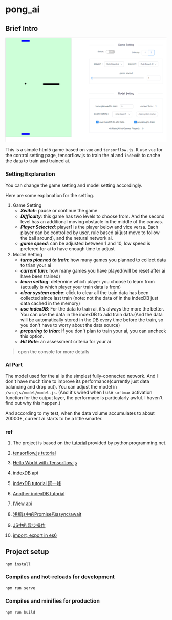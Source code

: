 # pong_ai

## Brief Intro

![snapshot](https://github.com/1813927768/pong_ai/blob/master/%E6%8D%95%E8%8E%B7.PNG?raw=true)

This is a simple html5 game based on `vue` and `tensorflow.js`. It use  `vue` for the control setting page, tensorflow.js to train the ai and `indexdb` to cache the data to train and trained ai.

### Setting Explanation

You can change the game setting and model setting accordingly. 

Here are some explanation for the setting.
1. Game Setting
    - ***Switch***: pause or continue the game
    - ***Difficulty***: this game has two levels to choose from. And the second level has an additional moving obstacle in the middle of the canvas.
    - ***Player Selected***: player1 is the player below and vice versa. Each player can be controlled by user, rule based ai(just move to follow the ball around), and the netural network ai.
    - ***game speed***: can be adjusted between 1 and 10, low speed is prefered for ai to have enough time to adjust
2. Model Setting
    - ***turns planned to train***: how many games you planned to collect data to trian your ai
    - ***current turn***: how many games you have played(will be reset after ai have been trained)
    - ***learn setting***: determine which player you choose to learn from (actually is which player your train data is from)
    - ***clear system cache***: click to clear all the train data has been collected since last train (note: not the data of in the indexDB just data cached in the memory)
    - ***use indexDB***: For the data to train ai, it's always the more the better. You can use the data in the indexDB to add train data.(And the data will be automatically stored in the DB every time before the train, so you don't have to worry about the data source)
    - ***preparing to trian***: If you don't plan to train your ai, you can uncheck this option.
    - ***Hit Rate***: an assessment criteria for your ai

> open the console for more details

### AI Part

The model used for the ai is the simplest fully-connected network. And I don't have much time to improve its performance(currently just data balancing and drop out). You can adjust the model in `/src/js/model/model.js`. 
(And it's wired when I use `softmax` activation function for the output layer, the performace is particularly awful. I haven't find out why this happen.)

And according to my test, when the data volume accumulates to about 20000+, current ai starts to be a little smarter.


### ref

1. The project is based on the [tutorial](https://pythonprogramming.net/pong-ai-tensorflowjs-tutorial/) provided by pythonprogramming.net.

2. [tensorflow.js tutorial](https://www.tensorflow.org/js/tutorials)

3. [Hello World with Tensorflow.js](https://thekevinscott.com/tensorflowjs-hello-world/)

4. [indexDB api](https://developer.mozilla.org/en-US/docs/Web/API/IndexedDB_API/Using_IndexedDB)

5. [indexDB tutorial 阮一峰](http://www.ruanyifeng.com/blog/2018/07/indexeddb.html)

6. [Another indexDB tutorial](http://www.tfan.org/using-indexeddb/#i-10)

7. [IView api](https://www.iviewui.com/)

8. [浅析js中的Promise和async/await](https://blog.csdn.net/yes1983/article/details/83629647)

9. [JS中的异步操作](https://www.jianshu.com/p/6f91e7696b91)

10. [import, export in es6](https://www.cnblogs.com/diligenceday/p/5503777.html)



## Project setup
```
npm install
```

### Compiles and hot-reloads for development
```
npm run serve
```

### Compiles and minifies for production
```
npm run build
```


